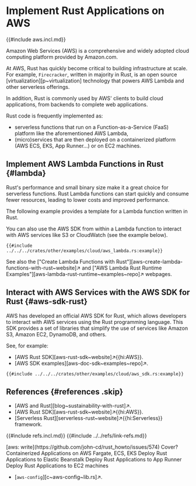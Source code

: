 # Implement Rust Applications on AWS

{{#include aws.incl.md}}

Amazon Web Services (AWS) is a comprehensive and widely adopted cloud computing platform provided by Amazon.com.

At AWS, Rust has quickly become critical to building infrastructure at scale. For example, `Firecracker`, written in majority in Rust, is an open source [virtualization][p~virtualization] technology that powers AWS Lambda and other serverless offerings.

In addition, Rust is commonly used by AWS' clients to build cloud applications, from backends to complete web applications.

Rust code is frequently implemented as:

- serverless functions that run on a Function-as-a-Service (FaaS) platform like the aforementioned AWS Lambda,
- (micro)services that are then deployed on a containerized platform (AWS ECS, EKS, App Runner...) or on EC2 machines.

## Implement AWS Lambda Functions in Rust {#lambda}

Rust's performance and small binary size make it a great choice for serverless functions. Rust Lambda functions can start quickly and consume fewer resources, leading to lower costs and improved performance.

The following example provides a template for a Lambda function written in Rust.

You can also use the AWS SDK from within a Lambda function to interact with AWS services like S3 or CloudWatch (see the example below).

```rust,editable
{{#include ../../../crates/other/examples/cloud/aws_lambda.rs:example}}
```

See also the ["Create Lambda Functions with Rust"][aws-create-lambda-functions-with-rust~website]↗ and ["AWS Lambda Rust Runtime Examples"][aws-lambda-rust-runtime~examples~repo]↗ webpages.

## Interact with AWS Services with the AWS SDK for Rust {#aws-sdk-rust}

AWS has developed an official AWS SDK for Rust, which allows developers to interact with AWS services using the Rust programming language.
This SDK provides a set of libraries that simplify the use of services like Amazon S3, Amazon EC2, DynamoDB, and others.

See, for example:

- [AWS Rust SDK][aws-rust-sdk~website]↗{{hi:AWS}}.
- [AWS SDK examples][aws-doc-sdk~examples~repo]↗.

```rust,editable
{{#include ../../../crates/other/examples/cloud/aws_sdk.rs:example}}
```

## References {#references .skip}

- [AWS and Rust][blog~sustainability-with-rust]↗.
- [AWS Rust SDK][aws-rust-sdk~website]↗{{hi:AWS}}.
- [Serverless Rust][serverless-rust~website]↗{{hi:Serverless}} framework.

{{#include refs.incl.md}}
{{#include ../../refs/link-refs.md}}

<div class="hidden">
[aws: write](https://github.com/john-cd/rust_howto/issues/574)
Cover?
Containerized Applications on AWS Fargate, ECS, EKS
Deploy Rust Applications to Elastic Beanstalk
Deploy Rust Applications to App Runner
Deploy Rust Applications to EC2 machines

- [`aws-config`][c~aws-config~lib.rs]↗.

</div>
